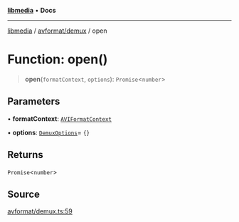 [**libmedia**](../../../README.md) • **Docs**

***

[libmedia](../../../README.md) / [avformat/demux](../README.md) / open

# Function: open()

> **open**(`formatContext`, `options`): `Promise`\<`number`\>

## Parameters

• **formatContext**: [`AVIFormatContext`](../../AVFormatContext/interfaces/AVIFormatContext.md)

• **options**: [`DemuxOptions`](../interfaces/DemuxOptions.md)= `{}`

## Returns

`Promise`\<`number`\>

## Source

[avformat/demux.ts:59](https://github.com/zhaohappy/libmedia/blob/acbbf6bd75e6ee4c968b9f441fe28c40f42f350d/src/avformat/demux.ts#L59)
